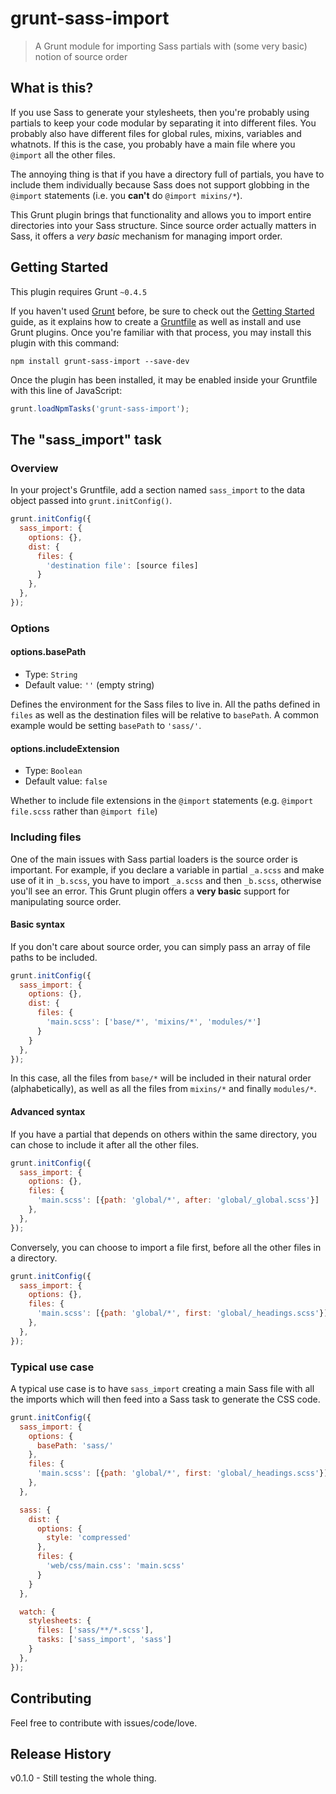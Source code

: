 # grunt-sass-import

> A Grunt module for importing Sass partials with (some very basic) notion of source order

## What is this?
If you use Sass to generate your stylesheets, then you're probably using partials to keep your code modular by separating it into different files. You probably also have different files for global rules, mixins, variables and whatnots. If this is the case, you probably have a main file where you `@import` all the other files.

The annoying thing is that if you have a directory full of partials, you have to include them individually because Sass does not support globbing in the `@import` statements (i.e. you **can't** do `@import mixins/*`).

This Grunt plugin brings that functionality and allows you to import entire directories into your Sass structure. Since source order actually matters in Sass, it offers a *very basic* mechanism for managing import order.

## Getting Started
This plugin requires Grunt `~0.4.5`

If you haven't used [Grunt](http://gruntjs.com/) before, be sure to check out the [Getting Started](http://gruntjs.com/getting-started) guide, as it explains how to create a [Gruntfile](http://gruntjs.com/sample-gruntfile) as well as install and use Grunt plugins. Once you're familiar with that process, you may install this plugin with this command:

```shell
npm install grunt-sass-import --save-dev
```

Once the plugin has been installed, it may be enabled inside your Gruntfile with this line of JavaScript:

```js
grunt.loadNpmTasks('grunt-sass-import');
```

## The "sass_import" task

### Overview
In your project's Gruntfile, add a section named `sass_import` to the data object passed into `grunt.initConfig()`.

```js
grunt.initConfig({
  sass_import: {
    options: {},
    dist: {
      files: {
        'destination file': [source files]
      }
    },
  },
});
```

### Options

#### options.basePath
- Type: `String`
- Default value: `''` (empty string)

Defines the environment for the Sass files to live in. All the paths defined in `files` as well as the destination files will be relative to `basePath`.
A common example would be setting `basePath` to `'sass/'`.

#### options.includeExtension
- Type: `Boolean`
- Default value: `false`

Whether to include file extensions in the `@import` statements (e.g. `@import file.scss` rather than `@import file`)

### Including files
One of the main issues with Sass partial loaders is the source order is important. For example, if you declare a variable in partial `_a.scss` and make use of it in `_b.scss`, you have to import `_a.scss` and then `_b.scss`, otherwise you'll see an error.
This Grunt plugin offers a **very basic** support for manipulating source order.

#### Basic syntax
If you don't care about source order, you can simply pass an array of file paths to be included.

```js
grunt.initConfig({
  sass_import: {
    options: {},
    dist: {
      files: {
        'main.scss': ['base/*', 'mixins/*', 'modules/*']
      }
    }
  },
});
```

In this case, all the files from `base/*` will be included in their natural order (alphabetically), as well as all the files from `mixins/*` and finally `modules/*`.

#### Advanced syntax
If you have a partial that depends on others within the same directory, you can chose to include it after all the other files.

```js
grunt.initConfig({
  sass_import: {
    options: {},
    files: {
      'main.scss': [{path: 'global/*', after: 'global/_global.scss'}]
    },
  },
});
```

Conversely, you can choose to import a file first, before all the other files in a directory.

```js
grunt.initConfig({
  sass_import: {
    options: {},
    files: {
      'main.scss': [{path: 'global/*', first: 'global/_headings.scss'}]
    },
  },
});
```

### Typical use case
A typical use case is to have `sass_import` creating a main Sass file with all the imports which will then feed into a Sass task to generate the CSS code.

```js
grunt.initConfig({
  sass_import: {
    options: {
      basePath: 'sass/'
    },
    files: {
      'main.scss': [{path: 'global/*', first: 'global/_headings.scss'}]
    },
  },

  sass: {
    dist: {
      options: {
        style: 'compressed'
      },
      files: {
        'web/css/main.css': 'main.scss'
      }
    }
  },

  watch: {
    stylesheets: {
      files: ['sass/**/*.scss'],
      tasks: ['sass_import', 'sass']
    }
  },
});
```

## Contributing
Feel free to contribute with issues/code/love.

## Release History
v0.1.0 - Still testing the whole thing.

